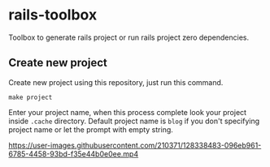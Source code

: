 # rails-toolbox

Toolbox to generate rails project or run rails project zero dependencies.

## Create new project 

Create new project using this repository, just run this command.  

```shell
make project
```

Enter your project name, when this process complete look your project inside `.cache` directory. Default project name is `blog` if you don't specifying project name or let the prompt with empty string.  


https://user-images.githubusercontent.com/210371/128338483-096eb961-6785-4458-93bd-f35e44b0e0ee.mp4

